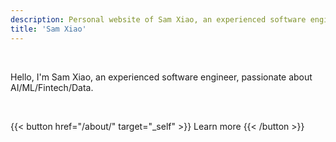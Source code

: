 ```yaml
---
description: Personal website of Sam Xiao, an experienced software engineer, passionate about AI/ML/Fintech/Data.
title: 'Sam Xiao'
---
```


<!--
<br>
{{< alert "circle-info" >}}
I am actively looking for a software engineer position, ideally (i) starting between October 2024 and January 2025, and (ii) in a field related to fintech, AI/ML or data. Do not hesitate to [contact me](/contact/) if you have an opening that meets these criteria.
{{< /alert >}}
-->

<br>

Hello, I'm Sam Xiao, an experienced software engineer, passionate about AI/ML/Fintech/Data.

<!--
I am particularly interested in XXX.
-->



<br>

{{< button href="/about/" target="_self" >}}
Learn more
{{< /button >}}